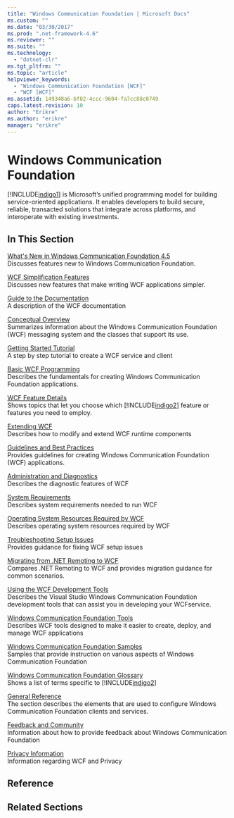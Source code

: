 ```yaml
---
title: "Windows Communication Foundation | Microsoft Docs"
ms.custom: ""
ms.date: "03/30/2017"
ms.prod: ".net-framework-4.6"
ms.reviewer: ""
ms.suite: ""
ms.technology: 
  - "dotnet-clr"
ms.tgt_pltfrm: ""
ms.topic: "article"
helpviewer_keywords: 
  - "Windows Communication Foundation [WCF]"
  - "WCF [WCF]"
ms.assetid: 149348a6-bf82-4ccc-9604-fa7cc88c0749
caps.latest.revision: 10
author: "Erikre"
ms.author: "erikre"
manager: "erikre"
---
```

# Windows Communication Foundation
[!INCLUDE[indigo1](../../../includes/indigo1-md.md)] is Microsoft’s unified programming model for building service-oriented applications. It enables developers to build secure, reliable, transacted solutions that integrate across platforms, and interoperate with existing investments.  
  
## In This Section  
 [What's New in Windows Communication Foundation 4.5](../../../docs/framework/wcf/whats-new.md)  
 Discusses features new to Windows Communication Foundation.  
  
 [WCF Simplification Features](../../../docs/framework/wcf/wcf-simplification-features.md)  
 Discusses new features that make writing WCF applications simpler.  
  
 [Guide to the Documentation](../../../docs/framework/wcf/guide-to-the-documentation.md)  
 A description of the WCF documentation  
  
 [Conceptual Overview](../../../docs/framework/wcf/conceptual-overview.md)  
 Summarizes information about the Windows Communication Foundation (WCF) messaging system and the classes that support its use.  
  
 [Getting Started Tutorial](../../../docs/framework/wcf/getting-started-tutorial.md)  
 A step by step tutorial to create a WCF service and client  
  
 [Basic WCF Programming](../../../docs/framework/wcf/basic-wcf-programming.md)  
 Describes the fundamentals for creating Windows Communication Foundation applications.  
  
 [WCF Feature Details](../../../docs/framework/wcf/feature-details/index.md)  
 Shows topics that let you choose which [!INCLUDE[indigo2](../../../includes/indigo2-md.md)] feature or features you need to employ.  
  
 [Extending WCF](../../../docs/framework/wcf/extending/extending-wcf.md)  
 Describes how to modify and extend WCF runtime components  
  
 [Guidelines and Best Practices](../../../docs/framework/wcf/guidelines-and-best-practices.md)  
 Provides guidelines for creating Windows Communication Foundation (WCF) applications.  
  
 [Administration and Diagnostics](../../../docs/framework/wcf/diagnostics/index.md)  
 Describes the diagnostic features of WCF  
  
 [System Requirements](../../../docs/framework/wcf/wcf-system-requirements.md)  
 Describes system requirements needed to run WCF  
  
 [Operating System Resources Required by WCF](../../../docs/framework/wcf/operating-system-resources-required-by-wcf.md)  
 Describes operating system resources required by WCF  
  
 [Troubleshooting Setup Issues](../../../docs/framework/wcf/troubleshooting-setup-issues.md)  
 Provides guidance for fixing WCF setup issues  
  
 [Migrating from .NET Remoting to WCF](../../../docs/framework/wcf/migrating-from-net-remoting-to-wcf.md)  
 Compares .NET Remoting to WCF and provides migration guidance for common scenarios.  
  
 [Using the WCF Development Tools](../../../docs/framework/wcf/using-the-wcf-development-tools.md)  
 Describes the Visual Studio Windows Communication Foundation development tools that can assist you in developing your WCFservice.  
  
 [Windows Communication Foundation Tools](../../../docs/framework/wcf/tools.md)  
 Describes WCF tools designed to make it easier to create, deploy, and manage WCF applications  
  
 [Windows Communication Foundation Samples](../../../docs/framework/wcf/samples/index.md)  
 Samples that provide instruction on various aspects of Windows Communication Foundation  
  
 [Windows Communication Foundation Glossary](../../../docs/framework/wcf/glossary.md)  
 Shows a list of terms specific to [!INCLUDE[indigo2](../../../includes/indigo2-md.md)]  
  
 [General Reference](../../../docs/framework/wcf/general-reference.md)  
 The section describes the elements that are used to configure Windows Communication Foundation clients and services.  
  
 [Feedback and Community](../../../docs/framework/wcf/feedback-and-community.md)  
 Information about how to provide feedback about Windows Communication Foundation  
  
 [Privacy Information](../../../docs/framework/wcf/privacy-information.md)  
 Information regarding WCF and Privacy  
  
## Reference  
  
## Related Sections